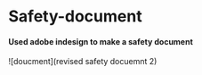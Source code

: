 # Safety-document


 #### Used adobe indesign to make a safety document
![doucment](revised safety docuemnt 2)
